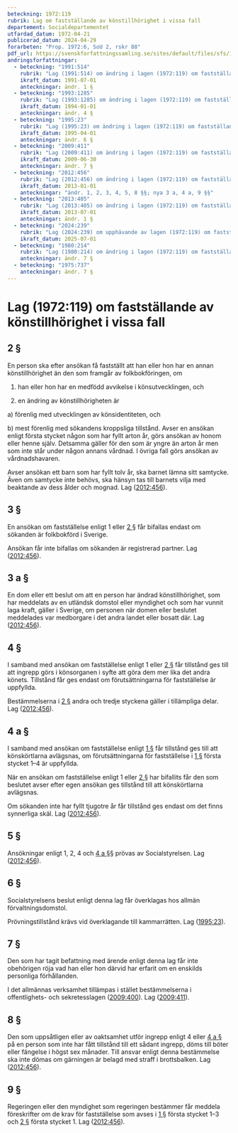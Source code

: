 ```yaml
---
beteckning: 1972:119
rubrik: Lag om fastställande av könstillhörighet i vissa fall
departement: Socialdepartementet
utfardad_datum: 1972-04-21
publicerad_datum: 2024-04-29
forarbeten: "Prop. 1972:6, SoU 2, rskr 88"
pdf_url: https://svenskforfattningssamling.se/sites/default/files/sfs/1972-04/SFS1972-119.pdf
andringsforfattningar:
  - beteckning: "1991:514"
    rubrik: "Lag (1991:514) om ändring i lagen (1972:119) om fastställande av könstillhörighet i vissa fall"
    ikraft_datum: 1991-07-01
    anteckningar: ändr. 1 §
  - beteckning: "1993:1285"
    rubrik: "Lag (1993:1285) om ändring i lagen (1972:119) om fastställande av könstillhörighet i vissa fall"
    ikraft_datum: 1994-01-01
    anteckningar: ändr. 4 §
  - beteckning: "1995:23"
    rubrik: "Lag (1995:23) om ändring i lagen (1972:119) om fastställande av könstillhörighet i vissa fall"
    ikraft_datum: 1995-04-01
    anteckningar: ändr. 6 §
  - beteckning: "2009:411"
    rubrik: "Lag (2009:411) om ändring i lagen (1972:119) om fastställande av könstillhörighet i vissa fall"
    ikraft_datum: 2009-06-30
    anteckningar: ändr. 7 §
  - beteckning: "2012:456"
    rubrik: "Lag (2012:456) om ändring i lagen (1972:119) om fastställande av könstillhörighet i vissa fall"
    ikraft_datum: 2013-01-01
    anteckningar: "ändr. 1, 2, 3, 4, 5, 8 §§; nya 3 a, 4 a, 9 §§"
  - beteckning: "2013:405"
    rubrik: "Lag (2013:405) om ändring i lagen (1972:119) om fastställande av könstillhörighet i vissa fall"
    ikraft_datum: 2013-07-01
    anteckningar: ändr. 1 §
  - beteckning: "2024:239"
    rubrik: "Lag (2024:239) om upphävande av lagen (1972:119) om fastställande av könstillhörighet i vissa fall"
    ikraft_datum: 2025-07-01
  - beteckning: "1980:214"
    rubrik: "Lag (1980:214) om ändring i lagen (1972:119) om fastställande av könstillhörighet i vissa fall"
    anteckningar: ändr. 7 §
  - beteckning: "1975:737"
    anteckningar: ändr. 7 §
---
```


# Lag (1972:119) om fastställande av könstillhörighet i vissa fall

## 2 §

En person ska efter ansökan få fastställt att han eller hon har en annan könstillhörighet än den som framgår av folkbokföringen, om

1. han eller hon har en medfödd avvikelse i könsutvecklingen, och

2. en ändring av könstillhörigheten är

a) förenlig med utvecklingen av könsidentiteten, och

b) mest förenlig med sökandens kroppsliga tillstånd. Avser en ansökan enligt första stycket någon som har fyllt arton år, görs ansökan av honom eller henne själv. Detsamma gäller för den som är yngre än arton år men som inte står under någon annans vårdnad. I övriga fall görs ansökan av vårdnadshavaren.

Avser ansökan ett barn som har fyllt tolv år, ska barnet lämna sitt samtycke. Även om samtycke inte behövs, ska hänsyn tas till barnets vilja med beaktande av dess ålder och mognad. Lag ([2012:456](https://selex.se/eli/sfs/2012/456)).

## 3 §

En ansökan om fastställelse enligt 1 eller [2 §](#2) får bifallas endast om sökanden är folkbokförd i Sverige.

Ansökan får inte bifallas om sökanden är registrerad partner. Lag ([2012:456](https://selex.se/eli/sfs/2012/456)).

## 3 a §

En dom eller ett beslut om att en person har ändrad könstillhörighet, som har meddelats av en utländsk domstol eller myndighet och som har vunnit laga kraft, gäller i Sverige, om personen när domen eller beslutet meddelades var medborgare i det andra landet eller bosatt där. Lag ([2012:456](https://selex.se/eli/sfs/2012/456)).

## 4 §

I samband med ansökan om fastställelse enligt 1 eller [2 §](#2) får tillstånd ges till att ingrepp görs i könsorganen i syfte att göra dem mer lika det andra könets. Tillstånd får ges endast om förutsättningarna för fastställelse är uppfyllda.

Bestämmelserna i [2 §](#2) andra och tredje styckena gäller i tillämpliga delar. Lag ([2012:456](https://selex.se/eli/sfs/2012/456)).

## 4 a §

I samband med ansökan om fastställelse enligt [1 §](#1) får tillstånd ges till att könskörtlarna avlägsnas, om förutsättningarna för fastställelse i [1 §](#1) första stycket 1–4 är uppfyllda.

När en ansökan om fastställelse enligt 1 eller [2 §](#2) har bifallits får den som beslutet avser efter egen ansökan ges tillstånd till att könskörtlarna avlägsnas.

Om sökanden inte har fyllt tjugotre år får tillstånd ges endast om det finns synnerliga skäl. Lag ([2012:456](https://selex.se/eli/sfs/2012/456)).

## 5 §

Ansökningar enligt 1, 2, 4 och [4 a §](#4a)§ prövas av Socialstyrelsen. Lag ([2012:456](https://selex.se/eli/sfs/2012/456)).

## 6 §

Socialstyrelsens beslut enligt denna lag får överklagas hos allmän förvaltningsdomstol.

Prövningstillstånd krävs vid överklagande till kammarrätten. Lag ([1995:23](https://selex.se/eli/sfs/1995/23)).

## 7 §

Den som har tagit befattning med ärende enligt denna lag får inte obehörigen röja vad han eller hon därvid har erfarit om en enskilds personliga förhållanden.

I det allmännas verksamhet tillämpas i stället bestämmelserna i offentlighets- och sekretesslagen ([2009:400](https://selex.se/eli/sfs/2009/400)). Lag ([2009:411](https://selex.se/eli/sfs/2009/411)).

## 8 §

Den som uppsåtligen eller av oaktsamhet utför ingrepp enligt 4 eller [4 a §](#4a) på en person som inte har fått tillstånd till ett sådant ingrepp, döms till böter eller fängelse i högst sex månader. Till ansvar enligt denna bestämmelse ska inte dömas om gärningen är belagd med straff i brottsbalken. Lag ([2012:456](https://selex.se/eli/sfs/2012/456)).

## 9 §

Regeringen eller den myndighet som regeringen bestämmer får meddela föreskrifter om de krav för fastställelse som avses i [1 §](#1) första stycket 1–3 och [2 §](#2) första stycket 1. Lag ([2012:456](https://selex.se/eli/sfs/2012/456)).